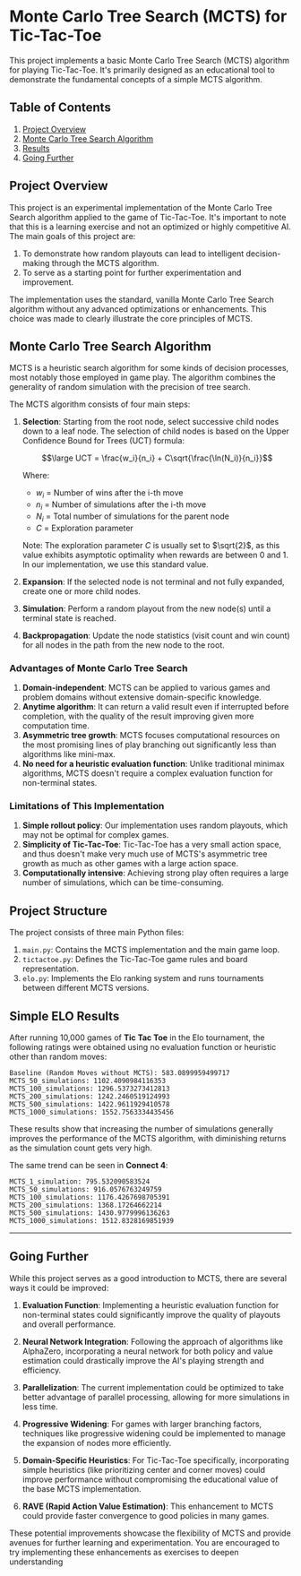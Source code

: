 # Monte Carlo Tree Search (MCTS) for Tic-Tac-Toe

This project implements a basic Monte Carlo Tree Search (MCTS) algorithm for playing Tic-Tac-Toe. It's primarily designed as an educational tool to demonstrate the fundamental concepts of a simple MCTS algorithm.

## Table of Contents
1. [Project Overview](#project-overview)
2. [Monte Carlo Tree Search Algorithm](#monte-carlo-tree-search-algorithm)
3. [Results](#simple-results)
4. [Going Further](#going-further)

## Project Overview

This project is an experimental implementation of the Monte Carlo Tree Search algorithm applied to the game of Tic-Tac-Toe. It's important to note that this is a learning exercise and not an optimized or highly competitive AI. The main goals of this project are:

1. To demonstrate how random playouts can lead to intelligent decision-making through the MCTS algorithm.
2. To serve as a starting point for further experimentation and improvement.

The implementation uses the standard, vanilla Monte Carlo Tree Search algorithm without any advanced optimizations or enhancements. This choice was made to clearly illustrate the core principles of MCTS.

## Monte Carlo Tree Search Algorithm

MCTS is a heuristic search algorithm for some kinds of decision processes, most notably those employed in game play. The algorithm combines the generality of random simulation with the precision of tree search.

The MCTS algorithm consists of four main steps:

1. **Selection**: Starting from the root node, select successive child nodes down to a leaf node. The selection of child nodes is based on the Upper Confidence Bound for Trees (UCT) formula:

   $$\large UCT = \frac{w_i}{n_i} + C\sqrt{\frac{\ln(N_i)}{n_i}}$$

   Where:
   - $w_i$ = Number of wins after the i-th move
   - $n_i$ = Number of simulations after the i-th move
   - $N_i$ = Total number of simulations for the parent node
   - $C$ = Exploration parameter

   Note: The exploration parameter $C$ is usually set to $\sqrt{2}$, as this value exhibits asymptotic optimality when rewards are between 0 and 1. In our implementation, we use this standard value.

2. **Expansion**: If the selected node is not terminal and not fully expanded, create one or more child nodes.

3. **Simulation**: Perform a random playout from the new node(s) until a terminal state is reached.

4. **Backpropagation**: Update the node statistics (visit count and win count) for all nodes in the path from the new node to the root.

### Advantages of Monte Carlo Tree Search

1. **Domain-independent**: MCTS can be applied to various games and problem domains without extensive domain-specific knowledge.
2. **Anytime algorithm**: It can return a valid result even if interrupted before completion, with the quality of the result improving given more computation time.
3. **Asymmetric tree growth**: MCTS focuses computational resources on the most promising lines of play branching out significantly less than algorithms like mini-max.
4. **No need for a heuristic evaluation function**: Unlike traditional minimax algorithms, MCTS doesn't require a complex evaluation function for non-terminal states.

### Limitations of This Implementation

1. **Simple rollout policy**: Our implementation uses random playouts, which may not be optimal for complex games.
2. **Simplicity of Tic-Tac-Toe**: Tic-Tac-Toe has a very small action space, and thus doesn't make very much use of MCTS's asymmetric tree growth as much as other games with a large action space.
3. **Computationally intensive**: Achieving strong play often requires a large number of simulations, which can be time-consuming.

## Project Structure

The project consists of three main Python files:

1. `main.py`: Contains the MCTS implementation and the main game loop.
2. `tictactoe.py`: Defines the Tic-Tac-Toe game rules and board representation.
3. `elo.py`: Implements the Elo ranking system and runs tournaments between different MCTS versions.

## Simple ELO Results

After running 10,000 games of **Tic Tac Toe** in the Elo tournament, the following ratings were obtained using no evaluation function or heuristic other than random moves:

```
Baseline (Random Moves without MCTS): 583.0899959499717
MCTS_50_simulations: 1102.4090984116353
MCTS_100_simulations: 1296.5373273412813
MCTS_200_simulations: 1242.2460519124993
MCTS_500_simulations: 1422.9611929410578
MCTS_1000_simulations: 1552.7563334435456
```

These results show that increasing the number of simulations generally improves the performance of the MCTS algorithm, with diminishing returns as the simulation count gets very high.

The same trend can be seen in **Connect 4**:
```
MCTS_1_simulation: 795.532090583524
MCTS_50_simulations: 916.0576763249759
MCTS_100_simulations: 1176.4267698705391
MCTS_200_simulations: 1368.17264662214
MCTS_500_simulations: 1430.9779996136263
MCTS_1000_simulations: 1512.8328169851939
```

---

## Going Further

While this project serves as a good introduction to MCTS, there are several ways it could be improved:

1. **Evaluation Function**: Implementing a heuristic evaluation function for non-terminal states could significantly improve the quality of playouts and overall performance.

2. **Neural Network Integration**: Following the approach of algorithms like AlphaZero, incorporating a neural network for both policy and value estimation could drastically improve the AI's playing strength and efficiency.

3. **Parallelization**: The current implementation could be optimized to take better advantage of parallel processing, allowing for more simulations in less time.

4. **Progressive Widening**: For games with larger branching factors, techniques like progressive widening could be implemented to manage the expansion of nodes more efficiently.

5. **Domain-Specific Heuristics**: For Tic-Tac-Toe specifically, incorporating simple heuristics (like prioritizing center and corner moves) could improve performance without compromising the educational value of the base MCTS implementation.

6. **RAVE (Rapid Action Value Estimation)**: This enhancement to MCTS could provide faster convergence to good policies in many games.

These potential improvements showcase the flexibility of MCTS and provide avenues for further learning and experimentation. You are encouraged to try implementing these enhancements as exercises to deepen understanding
